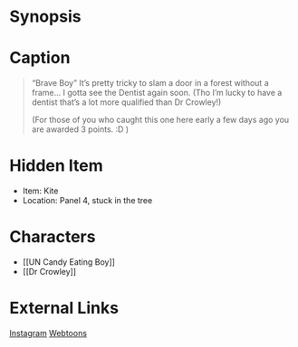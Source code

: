 # Synopsis


# Caption
> “Brave Boy” It’s pretty tricky to slam a door in a forest without a frame…
> I gotta see the Dentist again soon. (Tho I’m lucky to have a dentist that’s a lot more qualified than Dr Crowley!)
> 
> (For those of you who caught this one here early a few days ago you are awarded 3 points. :D )

# Hidden Item
* Item: Kite
* Location: <spoiler>Panel 4, stuck in the tree</spoiler>

# Characters
* [[UN Candy Eating Boy]]
* [[Dr Crowley]]

# External Links
[Instagram](https://www.instagram.com/p/CU3MdNYKStY/?igshid=YmMyMTA2M2Y=)
[Webtoons](https://www.webtoons.com/en/challenge/twistwood-tales/99-brave-boy-/viewer?title_no=344740&episode_no=109)